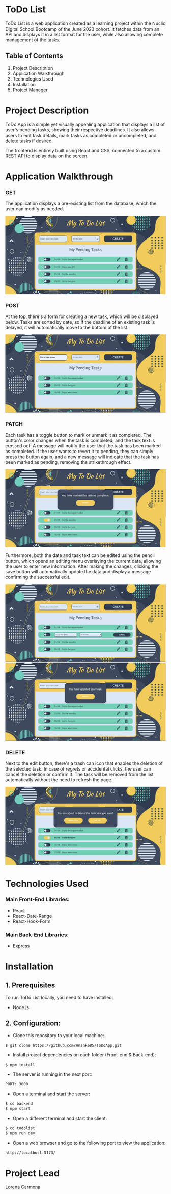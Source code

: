 # ToDo List
ToDo List is a web application created as a learning project within the Nuclio Digital School Bootcamp of the June 2023 cohort. It fetches data from an API and displays it in a list format for the user, while also allowing complete management of the tasks.

## Table of Contents

1. Project Description
2. Application Walkthrough
3. Technologies Used
4. Installation
5. Project Manager

# Project Description
ToDo App is a simple yet visually appealing application that displays a list of user's pending tasks, showing their respective deadlines. It also allows users to edit task details, mark tasks as completed or uncompleted, and delete tasks if desired.

The frontend is entirely built using React and CSS, connected to a custom REST API to display data on the screen.


# Application Walkthrough
### GET
The application displays a pre-existing list from the database, which the user can modify as needed.

![Screenshot](./Screenshots/todolist.jpg)

### POST
At the top, there's a form for creating a new task, which will be displayed below. Tasks are sorted by date, so if the deadline of an existing task is delayed, it will automatically move to the bottom of the list.

 ![Screenshot](./Screenshots/create_todo.jpg)


### PATCH
Each task has a toggle button to mark or unmark it as completed. The button's color changes when the task is completed, and the task text is crossed out. A message will notify the user that the task has been marked as completed. If the user wants to revert it to pending, they can simply press the button again, and a new message will indicate that the task has been marked as pending, removing the strikethrough effect.

![Screenshot](./Screenshots/todo_done.jpg)

Furthermore, both the date and task text can be edited using the pencil button, which opens an editing menu overlaying the current data, allowing the user to enter new information. After making the changes, clicking the save button will automatically update the data and display a message confirming the successful edit.

![Screenshot](./Screenshots/edition.jpg)
![Screenshot](./Screenshots/edition_message.jpg)

### DELETE

Next to the edit button, there's a trash can icon that enables the deletion of the selected task. In case of regrets or accidental clicks, the user can cancel the deletion or confirm it. The task will be removed from the list automatically without the need to refresh the page.

![Screenshot](./Screenshots/delete_todo.jpg)


# Technologies Used
### Main Front-End Libraries:

* React
* React-Date-Range
* React-Hook-Form

### Main Back-End Libraries:

* Express

# Installation
## 1. Prerequisites

To run ToDo List locally, you need to have installed:
* Node.js

## 2. Configuration:

* Clone this repository to your local machine:
````
$ git clone https://github.com/Ananke85/ToDoApp.git
````
* Install project dependencies on each folder (Front-end & Back-end):
```
$ npm install
````
* The server is running in the next port:
```
PORT: 3000
````
* Open a terminal and start the server:
```
$ cd backend
$ npm start
````
* Open a different terminal and start the client:
```
$ cd todolist
$ npm run dev
````
* Open a web browser and go to the following port to view the application:
```
http://localhost:5173/
```
# Project Lead
Lorena Carmona
